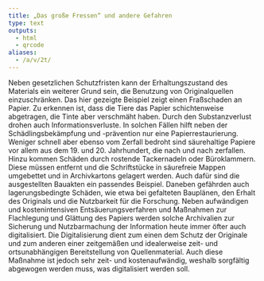 ```yaml
---
title: „Das große Fressen“ und andere Gefahren
type: text
outputs:
  - html
  - qrcode
aliases:
  - /a/v/2t/
---
```


Neben gesetzlichen Schutzfristen kann der Erhaltungszustand des Materials ein weiterer Grund sein, die Benutzung von Originalquellen einzuschränken. Das hier gezeigte Beispiel zeigt einen Fraßschaden an Papier. Zu erkennen ist, dass die Tiere das Papier schichtenweise abgetragen, die Tinte aber verschmäht haben.
Durch den Substanzverlust drohen auch Informationsverluste. In solchen Fällen hilft neben der Schädlingsbekämpfung und -prävention nur eine Papierrestaurierung.
Weniger schnell aber ebenso vom Zerfall bedroht sind säurehaltige Papiere vor allem aus dem 19. und 20. Jahrhundert, die nach und nach zerfallen. Hinzu kommen Schäden durch rostende Tackernadeln oder Büroklammern. Diese müssen entfernt und die Schriftstücke in säurefreie Mappen umgebettet und in Archivkartons gelagert werden. Auch dafür sind die ausgestellten Bauakten ein passendes Beispiel.
Daneben gefährden auch lagerungsbedingte Schäden, wie etwa bei gefalteten Bauplänen, den Erhalt des Originals und die Nutzbarkeit für die Forschung. Neben aufwändigen und kostenintensiven Entsäuerungsverfahren und Maßnahmen zur Flachlegung und Glättung des Papiers werden solche Archivalien zur Sicherung und Nutzbarmachung der Information heute immer öfter auch digitalisiert.
Die Digitalisierung dient zum einen dem Schutz der Originale und zum anderen einer zeitgemäßen und idealerweise zeit- und ortsunabhängigen Bereitstellung von Quellenmaterial. Auch diese Maßnahme ist jedoch sehr zeit- und kostenaufwändig, weshalb sorgfältig abgewogen werden muss, was digitalisiert werden soll.
